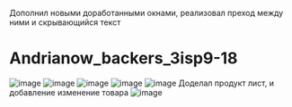 Дополнил новыми доработанными окнами, реализовал преход между ними и скрывающийся текст
# Andrianow_backers_3isp9-18
![image](https://user-images.githubusercontent.com/124259011/216311863-f5fae422-d3e0-4917-8c20-92f021524e86.png)
![image](https://user-images.githubusercontent.com/124259011/217257585-2df1548e-bf25-4650-b5bb-51e418e10d9f.png)
![image](https://user-images.githubusercontent.com/124259011/217257612-d9109532-978c-4256-9f43-b55fbe7fa86d.png)
![image](https://user-images.githubusercontent.com/124259011/216312979-633af767-4bc9-4c7c-a4f5-08fdf56565e5.png)
![image](https://user-images.githubusercontent.com/124259011/216313084-da7a3b36-4436-407d-b7bd-eadca829b5c9.png)
Доделал продукт лист, и добавление изменение товара
![image](https://user-images.githubusercontent.com/124259011/224010686-90fa6f12-1d07-4fa5-b982-090844d3b9bb.png)
